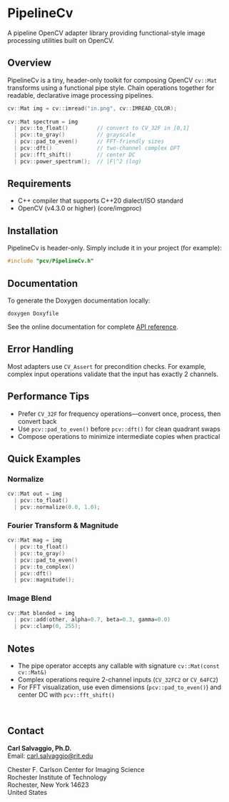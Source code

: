 # PipelineCv

A pipeline OpenCV adapter library providing functional-style image processing utilities built on OpenCV.

## Overview

PipelineCv is a tiny, header-only toolkit for composing OpenCV `cv::Mat` transforms using a functional pipe style. Chain operations together for readable, declarative image processing pipelines.

```cpp
cv::Mat img = cv::imread("in.png", cv::IMREAD_COLOR);
 
cv::Mat spectrum = img
  | pcv::to_float()         // convert to CV_32F in [0,1]
  | pcv::to_gray()          // grayscale
  | pcv::pad_to_even()      // FFT-friendly sizes
  | pcv::dft()              // two-channel complex DFT
  | pcv::fft_shift()        // center DC
  | pcv::power_spectrum();  // |F|^2 (log)
```

## Requirements

- C++ compiler that supports C++20 dialect/ISO standard
- OpenCV (v4.3.0 or higher) (core/imgproc)

## Installation

PipelineCv is header-only. Simply include it in your project (for example):

```cpp
#include "pcv/PipelineCv.h"
```

## Documentation

To generate the Doxygen documentation locally:
```
doxygen Doxyfile
```

See the online documentation for complete [API reference](https://home.cis.rit.edu/~cnspci/other/api_references/pcv/).

## Error Handling

Most adapters use `CV_Assert` for precondition checks. For example, complex input operations validate that the input has exactly 2 channels.

## Performance Tips

- Prefer `CV_32F` for frequency operations—convert once, process, then convert back
- Use `pcv::pad_to_even()` before `pcv::dft()` for clean quadrant swaps
- Compose operations to minimize intermediate copies when practical

## Quick Examples

### Normalize
```cpp
cv::Mat out = img 
  | pcv::to_float() 
  | pcv::normalize(0.0, 1.0);
```

### Fourier Transform & Magnitude
```cpp
cv::Mat mag = img 
  | pcv::to_float() 
  | pcv::to_gray() 
  | pcv::pad_to_even()
  | pcv::to_complex() 
  | pcv::dft() 
  | pcv::magnitude();
```

### Image Blend
```cpp
cv::Mat blended = img 
  | pcv::add(other, alpha=0.7, beta=0.3, gamma=0.0)
  | pcv::clamp(0, 255);
```

## Notes

- The pipe operator accepts any callable with signature `cv::Mat(const cv::Mat&)`
- Complex operations require 2-channel inputs (`CV_32FC2` or `CV_64FC2`)
- For FFT visualization, use even dimensions (`pcv::pad_to_even()`) and center DC with `pcv::fft_shift()`

&nbsp;
## Contact

**Carl Salvaggio, Ph.D.**  
Email: carl.salvaggio@rit.edu

Chester F. Carlson Center for Imaging Science  
Rochester Institute of Technology  
Rochester, New York 14623  
United States
